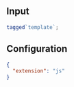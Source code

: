 
## Input
```javascript input
tagged`template`;
```

## Configuration
```json configuration
{
  "extension": "js"
}
```
